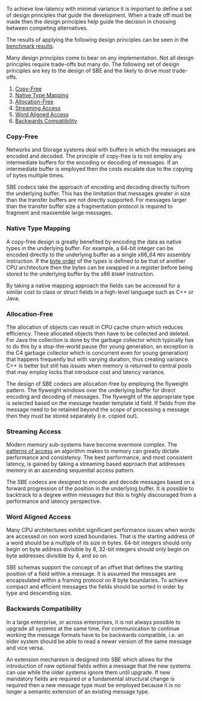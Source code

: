 To achieve low-latency with minimal variance it is important to define a set of design principles that guide the development. When a trade off must be made then the design principles help guide the decision in choosing between competing alternatives.

The results of applying the following design principles can be seen in the [benchmark results](https://github.com/real-logic/message-codec-bench).

Many design principles come to bear on any implementation. Not all design principles require trade-offs but many do. The following set of design principles are key to the design of SBE and the likely to drive most trade-offs.

1. [Copy-Free](Design-Principles#Copy-Free)
1. [Native Type Mapping](Design-Principles#Native-Type-Mapping)
1. [Allocation-Free](Design-Principles#Allocation-Free)
1. [Streaming Access](Design-Principles#Streaming-Access)
1. [Word Aligned Access](Design-Principles#Word-Aligned-Access)
1. [Backwards Compatibility](Design-Principles#Backwards-Compatibility)

### Copy-Free

Networks and Storage systems deal with buffers in which the messages are encoded and decoded. The principle of copy-free is to not employ any intermediate buffers for the encoding or decoding of messages. If an intermediate buffer is employed then the costs escalate due to the copying of bytes multiple times.

SBE codecs take the approach of encoding and decoding directly to/from the underlying buffer. This has the limitation that messages greater in size than the transfer buffers are not directly supported. For messages larger than the transfer buffer size a fragmentation protocol is required to fragment and reassemble large messages.

### Native Type Mapping

A copy-free design is greatly benefited by encoding the data as native types in the underlying buffer. For example, a 64-bit integer can be encoded directly to the underlying buffer as a single x86_64 ```MOV``` assembly instruction. If the [byte order](http://www.ietf.org/rfc/ien/ien137.txt) of the types is defined to be that of another CPU architecture then the bytes can be swapped in a register before being stored to the underlying buffer by the x86 ```BSWAP``` instruction.

By taking a native mapping approach the fields can be accessed for a similar cost to class or struct fields in a high-level language such as C++ or Java.

### Allocation-Free

The allocation of objects can result in CPU cache churn which reduces efficiency. These allocated objects then have to be collected and deleted. For Java the collection is done by the garbage collector which typically has to do this by a stop-the-world pause (for young generation, an exception is the C4 garbage collector which is concurrent even for young generation) that happens frequently but with varying duration, thus creating variance. C++ is better but still has issues when memory is returned to central pools that may employ locks that introduce cost and latency variance.

The design of SBE codecs are allocation-free by employing the flyweight pattern. The flyweight windows over the underlying buffer for direct encoding and decoding of messages. The flyweight of the appropriate type is selected based on the message header template id field. If fields from the message need to be retained beyond the scope of processing a message then they must be stored separately (i.e. copied out).

### Streaming Access

Modern memory sub-systems have become evermore complex. The [patterns of access](http://mechanical-sympathy.blogspot.co.uk/2012/08/memory-access-patterns-are-important.html) an algorithm makes to memory can greatly dictate performance and consistency. The best performance, and most consistent latency, is gained by taking a streaming based approach that addresses memory in an ascending sequential access pattern.

The SBE codecs are designed to encode and decode messages based on a forward progression of the position in the underlying buffer. It is possible to backtrack to a degree within messages but this is highly discouraged from a performance and latency perspective.

### Word Aligned Access

Many CPU architectures exhibit significant performance issues when words are accessed on non word sized boundaries. That is the starting address of a word should be a multiple of its size in bytes. 64-bit integers should only begin on byte address divisible by 8, 32-bit integers should only begin on byte addresses divisible by 4, and so on.

SBE schemas support the concept of an offset that defines the starting position of a field within a message. It is assumed the messages are encapsulated within a framing protocol on 8 byte boundaries. To achieve compact and efficient messages the fields should be sorted in order by type and descending size.

### Backwards Compatibility

In a large enterprise, or across enterprises, it is not always possible to upgrade all systems at the same time. For communication to continue working the message formats have to be backwards compatible, i.e. an older system should be able to read a newer version of the same message and vice versa. 

An extension mechanism is designed into SBE which allows for the introduction of new optional fields within a message that the new systems can use while the older systems ignore them until upgrade. If new mandatory fields are required or a fundamental structural change is required then a new message type must be employed because it is no longer a semantic extension of an existing message type.
